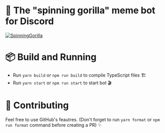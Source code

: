 # 🦍 The \"spinning gorilla\" meme bot for Discord

[![SpinningGorilla](https://cdn.discordapp.com/attachments/717628563813171260/787753204070613002/qIVqyJ.gif)](https://github.com/barbarbar338/gorilla-generator)

# 📦 Build and Running

-   Run `yarn build` or `npm run build` to compile TypeScript files 🏗️
-   Run `yarn start` or `npm run start` to start bot 🎬

# 🔗 Contributing

Feel free to use GitHub's feautres. (Don't forget to run `yarn format` or `npm run format` command before creating a PR) ✨
